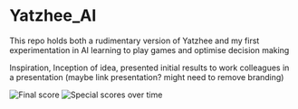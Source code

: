 # Yatzhee_AI
This repo holds both a rudimentary version of Yatzhee and my first experimentation in AI learning to play games and optimise decision making


Inspiration, Inception of idea, presented initial results to work colleagues in a presentation (maybe link presentation? might need to remove branding)

![Final score](https://github.com/byrnesy924/Yatzhee_AI/assets/89000131/93157c57-05bc-43ef-a47b-5b0957a3d9a4)
![Special scores over time](https://github.com/byrnesy924/Yatzhee_AI/assets/89000131/bb1f376d-674f-47e2-922f-0b65565f2516)
